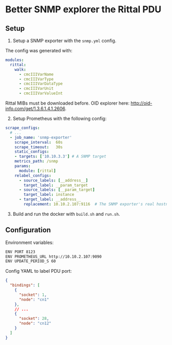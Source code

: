# Better SNMP explorer the Rittal PDU

## Setup

1. Setup a SNMP exporter with the `snmp.yml` config.

The config was generated with:

```yaml
modules:
  rittal:
    walk:
      - cmcIIIVarName
      - cmcIIIVarType
      - cmcIIIVarDataType
      - cmcIIIVarUnit
      - cmcIIIVarValueInt
```

Rittal MIBs must be downloaded before. OID explorer here: http://oid-info.com/get/1.3.6.1.4.1.2606.

2. Setup Prometheus with the following config:

```yaml
scrape_configs:
  # ...
  - job_name: 'snmp-exporter'
    scrape_interval:  60s
    scrape_timeout:   30s
    static_configs:
    - targets: ['10.10.3.3'] # A SNMP target
    metrics_path: /snmp
    params:
      module: [rittal]
    relabel_configs:
      - source_labels: [__address__]
        target_label: __param_target
      - source_labels: [__param_target]
        target_label: instance
      - target_label: __address__
        replacement: 10.10.2.107:9116  # The SNMP exporter's real hostname:port.
```

3. Build and run the docker with `build.sh` and `run.sh`.

## Configuration

Environment variables:

```sh
ENV PORT 8123
ENV PROMETHEUS_URL http://10.10.2.107:9090
ENV UPDATE_PERIOD_S 60
```

Config YAML to label PDU port:

```json
{
  "bindings": [
    {
      "socket": 1,
      "node": "cn1"
    },
    // ...
    {
      "socket": 28,
      "node": "cn12"
    }
  ]
}
```
